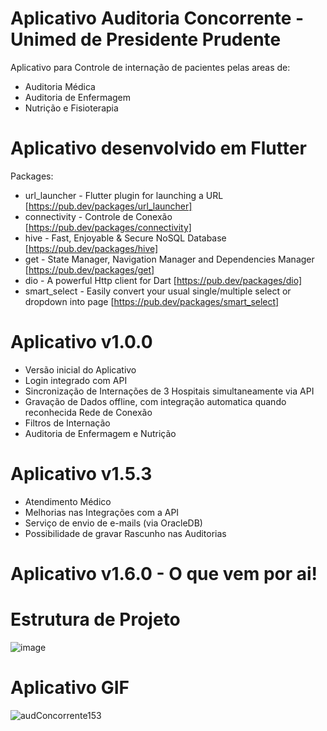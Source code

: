 # Aplicativo Auditoria Concorrente - Unimed de Presidente Prudente
Aplicativo para Controle de internação de pacientes pelas areas de:
  * Auditoria Médica
  * Auditoria de Enfermagem
  * Nutrição e Fisioterapia

# Aplicativo desenvolvido em Flutter
Packages:
  * url_launcher  - Flutter plugin for launching a URL [https://pub.dev/packages/url_launcher]
  * connectivity  - Controle de Conexão [https://pub.dev/packages/connectivity]
  * hive          - Fast, Enjoyable & Secure NoSQL Database [https://pub.dev/packages/hive]
  * get           - State Manager, Navigation Manager and Dependencies Manager [https://pub.dev/packages/get]
  * dio           - A powerful Http client for Dart [https://pub.dev/packages/dio]
  * smart_select  - Easily convert your usual single/multiple select or dropdown into page [https://pub.dev/packages/smart_select]

# Aplicativo v1.0.0
* Versão inicial do Aplicativo
* Login integrado com API
* Sincronização de Internações de 3 Hospitais simultaneamente via API
* Gravação de Dados offline, com integração automatica quando reconhecida Rede de Conexão
* Filtros de Internação
* Auditoria de Enfermagem e Nutrição  

# Aplicativo v1.5.3
* Atendimento Médico
* Melhorias nas Integrações com a API
* Serviço de envio de e-mails (via OracleDB)
* Possibilidade de gravar Rascunho nas Auditorias

# Aplicativo v1.6.0 - O que vem por ai!


# Estrutura de Projeto
![image](https://user-images.githubusercontent.com/73490525/131494580-a3af8840-3e5a-4edf-8ee6-47fe07622725.png)

# Aplicativo GIF
![audConcorrente153](https://user-images.githubusercontent.com/73490525/131497914-5a01a658-f28a-46f2-af9b-12f2b3b4dfb8.gif)




  

  
  

